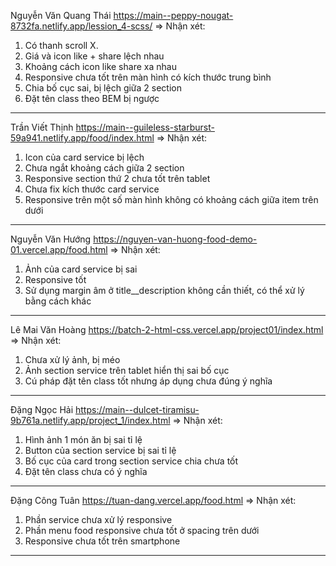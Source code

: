 Nguyễn Văn Quang Thái
https://main--peppy-nougat-8732fa.netlify.app/lession_4-scss/
=> Nhận xét:
  1. Có thanh scroll X.
  2. Giá và icon like + share lệch nhau
  3. Khoảng cách icon like share xa nhau
  4. Responsive chưa tốt trên màn hình có kích thước trung bình
  5. Chia bố cục sai, bị lệch giữa 2 section
  6. Đặt tên class theo BEM bị ngược


----------
Trần Viết Thịnh
https://main--guileless-starburst-59a941.netlify.app/food/index.html
=> Nhận xét:
  1. Icon của card service bị lệch
  2. Chưa ngắt khoảng cách giữa 2 section
  3. Responsive section thứ 2 chưa tốt trên tablet
  4. Chưa fix kích thước card service
  5. Responsive trên một số màn hình không có khoảng cách giữa item trên dưới


----------
Nguyễn Văn Hướng
https://nguyen-van-huong-food-demo-01.vercel.app/food.html
=> Nhận xét:
  1. Ảnh của card service bị sai
  2. Responsive tốt
  3. Sử dụng margin âm ở title__description không cần thiết, có thể xử lý bằng cách khác


----------
Lê Mai Văn Hoàng
https://batch-2-html-css.vercel.app/project01/index.html
=> Nhận xét:
  1. Chưa xử lý ảnh, bị méo
  2. Ảnh section service trên tablet hiển thị sai bố cục
  3. Cú pháp đặt tên class tốt nhưng áp dụng chưa đúng ý nghĩa


----------
Đặng Ngọc Hải
https://main--dulcet-tiramisu-9b761a.netlify.app/project_1/index.html
=> Nhận xét:
  1. Hình ảnh 1 món ăn bị sai tỉ lệ
  2. Button của section service bị sai tỉ lệ
  3. Bố cục của card trong section service chia chưa tốt
  4. Đặt tên class chưa có ý nghĩa


----------
Đặng Công Tuân
https://tuan-dang.vercel.app/food.html
=> Nhận xét:
  1. Phần service chưa xử lý responsive
  2. Phần menu food responsive chưa tốt ở spacing trên dưới
  3. Responsive chưa tốt trên smartphone


----------